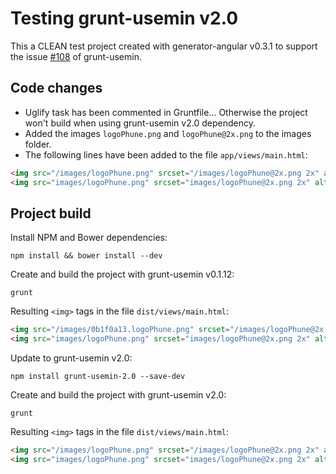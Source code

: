 # Testing grunt-usemin v2.0

This a CLEAN test project created with generator-angular v0.3.1 to support the issue [#108](https://github.com/yeoman/grunt-usemin/issues/108) of grunt-usemin.

## Code changes

* Uglify task has been commented in Gruntfile... Otherwise the project won't build when using grunt-usemin v2.0 dependency.
* Added the images `logoPhune.png` and `logoPhune@2x.png` to the images folder.
* The following lines have been added to the file `app/views/main.html`:

```html
<img src="/images/logoPhune.png" srcset="/images/logoPhune@2x.png 2x" alt="Phune Gaming" width="71" height="23" />
<img src="images/logoPhune.png" srcset="images/logoPhune@2x.png 2x" alt="Phune Gaming" width="71" height="23" />
```

## Project build

Install NPM and Bower dependencies:

```
npm install && bower install --dev
```

Create and build the project with grunt-usemin v0.1.12:

```
grunt
```

Resulting `<img>` tags in the file `dist/views/main.html`:

```html
<img src="/images/0b1f0a13.logoPhune.png" srcset="/images/logoPhune@2x.png 2x" alt="Phune Gaming" width="71" height="23">
<img src="images/logoPhune.png" srcset="images/logoPhune@2x.png 2x" alt="Phune Gaming" width="71" height="23">
```

Update to grunt-usemin v2.0:

```
npm install grunt-usemin-2.0 --save-dev
```

Create and build the project with grunt-usemin v2.0:

```
grunt
```

Resulting `<img>` tags in the file `dist/views/main.html`:

```html
<img src="/images/logoPhune.png" srcset="/images/logoPhune@2x.png 2x" alt="Phune Gaming" width="71" height="23">
<img src="images/logoPhune.png" srcset="images/logoPhune@2x.png 2x" alt="Phune Gaming" width="71" height="23">
```
